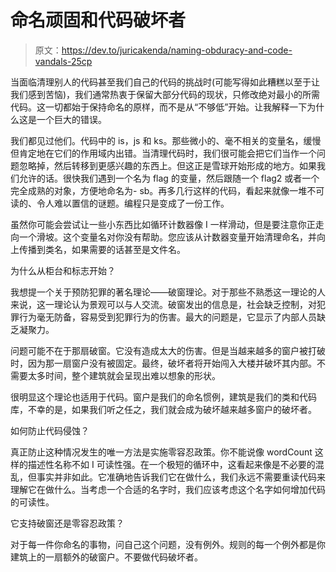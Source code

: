 # 命名顽固和代码破坏者

> 原文：<https://dev.to/juricakenda/naming-obduracy-and-code-vandals-25cp>

当面临清理别人的代码甚至我们自己的代码的挑战时(可能写得如此糟糕以至于让我们感到苦恼)，我们通常热衷于保留大部分代码的现状，只修改绝对最小的所需代码。这一切都始于保持命名的原样，而不是从“不够低”开始。让我解释一下为什么这是一个巨大的错误。

我们都见过他们。代码中的 is，js 和 ks。那些微小的、毫不相关的变量名，缓慢但肯定地在它们的作用域内出错。当清理代码时，我们很可能会把它们当作一个问题忽略掉，然后转移到更感兴趣的东西上。但这正是雪球开始形成的地方。如果我们允许的话。很快我们遇到一个名为 flag 的变量，然后跟随一个 flag2 或者一个完全成熟的对象，方便地命名为- sb。再多几行这样的代码，看起来就像一堆不可读的、令人难以置信的谜题。编程只是变成了一份工作。

虽然你可能会尝试让一些小东西比如循环计数器像 I 一样滑动，但是要注意你正走向一个滑坡。这个变量名对你没有帮助。您应该从计数器变量开始清理命名，并向上传播到类名，如果需要的话甚至是文件名。

为什么从柜台和标志开始？

我想提一个关于预防犯罪的著名理论——破窗理论。对于那些不熟悉这一理论的人来说，这一理论认为景观可以与人交流。破窗发出的信息是，社会缺乏控制，对犯罪行为毫无防备，容易受到犯罪行为的伤害。最大的问题是，它显示了内部人员缺乏凝聚力。

问题可能不在于那扇破窗。它没有造成太大的伤害。但是当越来越多的窗户被打破时，因为那一扇窗户没有被固定。最终，破坏者将开始闯入大楼并破坏其内部。不需要太多时间，整个建筑就会呈现出难以想象的形状。

很明显这个理论也适用于代码。窗户是我们的命名惯例，建筑是我们的类和代码库，不幸的是，如果我们听之任之，我们就会成为破坏越来越多窗户的破坏者。

如何防止代码侵蚀？

真正防止这种情况发生的唯一方法是实施零容忍政策。你不能说像 wordCount 这样的描述性名称不如 I 可读性强。在一个极短的循环中，这看起来像是不必要的混乱，但事实并非如此。它准确地告诉我们它在做什么，我们永远不需要重读代码来理解它在做什么。当考虑一个合适的名字时，我们应该考虑这个名字如何增加代码的可读性。

它支持破窗还是零容忍政策？

对于每一件你命名的事物，问自己这个问题，没有例外。规则的每一个例外都是你建筑上的一扇额外的破窗户。不要做代码破坏者。